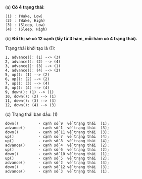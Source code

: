 (a) **Có 4 trạng thái:**

    (1) : (Wake, Low)
    (2) : (Wake, High)
    (3) : (Sleep, Low)
    (4) : (Sleep, High)

(b) **Đồ thị sẽ có 12 cạnh (lấy từ 3 hàm, mỗi hàm có 4 trạng thái).**

Trạng thái khởi tạo là (1):

    1, advance(): (1) --> (3)
    2, advance(): (2) --> (4)
    3, advance(): (3) --> (1)
    4, advance(): (4) --> (2)
    5, up(): (1) --> (2)
    6, up(): (2) --> (2)
    7, up(): (3) --> (4)
    8, up(): (4) --> (4)
    9, down(): (1) --> (1)
    10, down(): (2) --> (1)
    11, down(): (3) --> (3)
    12, down(): (4) --> (3)

(c) Trạng thái ban đầu: (1)

    down()         - cạnh số 9  về trạng thái  (1);
    advance()      - cạnh số 1  về trạng thái  (3);
    down()         - cạnh số 11 về trạng thái  (3);
    up()           - cạnh số 7  về trạng thái  (4);
    up()           - cạnh số 8  về trạng thái  (4);
    advance()      - cạnh số 4  về trạng thái  (2);
    up()           - cạnh số 6  về trạng thái  (2);
    down()         - cạnh số 10 về trạng thái  (1);
    up()           - cạnh số 5  về trạng thái  (2);
    advance()      - cạnh số 2  về trạng thái  (4);
    down()         - cạnh số 12 về trạng thái  (3);
    advance()      - cạnh số 3  về trạng thái  (1).